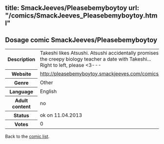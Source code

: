 title: SmackJeeves/Pleasebemyboytoy
url: "/comics/SmackJeeves_Pleasebemyboytoy.html"
---
Dosage comic SmackJeeves/Pleasebemyboytoy
-----------------------------------------

<table class="comicinfo">
<tr>
<th>Description</th><td>Takeshi likes Atsushi. Atsushi accidentally promises the creepy biology teacher a date with Takeshi... Right to left, please &lt;3---</td>
</tr>
<tr>
<th>Website</th><td><a href="http://pleasebemyboytoy.smackjeeves.com/comics/">http://pleasebemyboytoy.smackjeeves.com/comics/</a></td>
</tr>
<tr>
<th>Genre</th><td>Other</td>
</tr>
<tr>
<th>Language</th><td>English</td>
</tr>
<tr>
<th>Adult content</th><td>no</td>
</tr>
<tr>
<th>Status</th><td>ok on 11.04.2013</td>
</tr>
<tr>
<th>Votes</th><td>0</div></td>
</tr>
</table>

Back to the [comic list](../comic-index.html).
